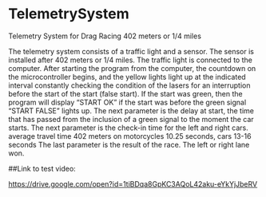 # TelemetrySystem
Telemetry System for Drag Racing 402 meters or 1/4 miles

The telemetry system consists of a traffic light and a sensor.
The sensor is installed after 402 meters or 1/4 miles.
The traffic light is connected to the computer.
After starting the program from the computer, the countdown on the microcontroller begins, and the yellow lights light up at the indicated interval
constantly checking the condition of the lasers for an interruption before the start of the start (false start).
If the start was green, then the program will display “START OK” if the start was before the green signal “START FALSE” lights up.
The next parameter is the delay at start, the time that has passed from the inclusion of a green signal to the moment the car starts.
The next parameter is the check-in time for the left and right cars. average travel time 402 meters on motorcycles 10.25 seconds, cars 13-16 seconds
The last parameter is the result of the race. The left or right lane won.

##Link to test video:

https://drive.google.com/open?id=1tiBDqa8GpKC3AQoL42aku-eYkYjJbeRV
